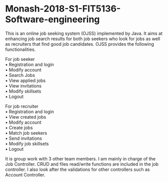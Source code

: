 # Monash-2018-S1-FIT5136-Software-engineering
This is an online job seeking system (OJSS) implemented by Java. It aims at enhancing job search results for both job seekers who look for jobs as well as recruiters that find good job candidates.
OJSS provides the following functionalities.

For job seeker </br>
•	Registration and login </br>
•	Modify account </br>
•	Search Jobs </br>
•	View applied jobs </br>
•	View invitations </br>
•	Modify skillsets </br>
•	Logout </br>

For job recruiter </br>
•	Registration and login </br>
•	View created jobs </br>
•	Modify account </br>
•	Create jobs </br>
•	Match job seekers </br>
•	Send invitations </br>
•	Modify job skillsets </br>
•	Logout </br>

It is group work with 3 other team members. I am mainly in charge of the Job Controller. CRUD and files read/write functions are included in the job controller. I also look after the validations for other controllers such as Account Controller.
